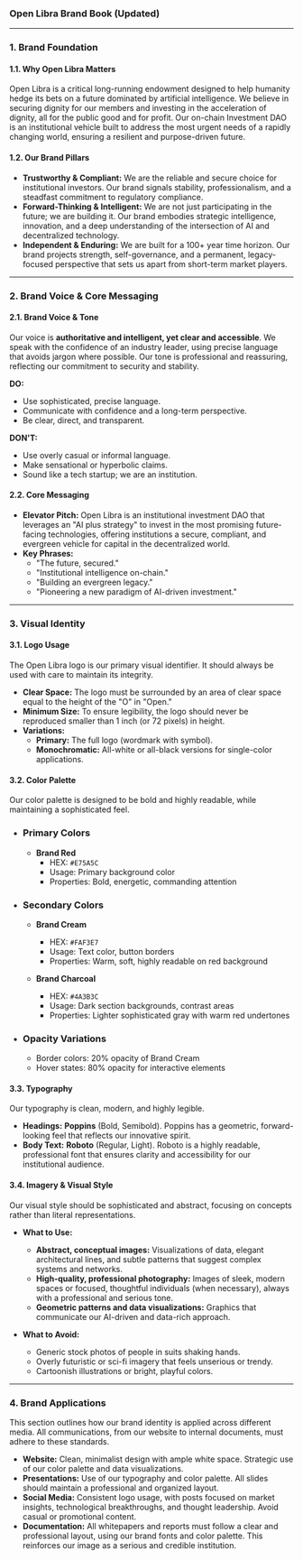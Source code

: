 ### Open Libra Brand Book (Updated)

---
### **1. Brand Foundation**

#### **1.1. Why Open Libra Matters**

Open Libra is a critical long-running endowment designed to help humanity hedge its bets on a future dominated by artificial intelligence. We believe in securing dignity for our members and investing in the acceleration of dignity, all for the public good and for profit. Our on-chain Investment DAO is an institutional vehicle built to address the most urgent needs of a rapidly changing world, ensuring a resilient and purpose-driven future.

#### **1.2. Our Brand Pillars**

* **Trustworthy & Compliant:** We are the reliable and secure choice for institutional investors. Our brand signals stability, professionalism, and a steadfast commitment to regulatory compliance.
* **Forward-Thinking & Intelligent:** We are not just participating in the future; we are building it. Our brand embodies strategic intelligence, innovation, and a deep understanding of the intersection of AI and decentralized technology.
* **Independent & Enduring:** We are built for a 100+ year time horizon. Our brand projects strength, self-governance, and a permanent, legacy-focused perspective that sets us apart from short-term market players.

---

### **2. Brand Voice & Core Messaging**

#### **2.1. Brand Voice & Tone**

Our voice is **authoritative and intelligent, yet clear and accessible**. We speak with the confidence of an industry leader, using precise language that avoids jargon where possible. Our tone is professional and reassuring, reflecting our commitment to security and stability.

**DO:**
* Use sophisticated, precise language.
* Communicate with confidence and a long-term perspective.
* Be clear, direct, and transparent.

**DON'T:**
* Use overly casual or informal language.
* Make sensational or hyperbolic claims.
* Sound like a tech startup; we are an institution.

#### **2.2. Core Messaging**

* **Elevator Pitch:** Open Libra is an institutional investment DAO that leverages an "AI plus strategy" to invest in the most promising future-facing technologies, offering institutions a secure, compliant, and evergreen vehicle for capital in the decentralized world.
* **Key Phrases:**
    * "The future, secured."
    * "Institutional intelligence on-chain."
    * "Building an evergreen legacy."
    * "Pioneering a new paradigm of AI-driven investment."

---

### **3. Visual Identity**

#### **3.1. Logo Usage**

The Open Libra logo is our primary visual identifier. It should always be used with care to maintain its integrity.

* **Clear Space:** The logo must be surrounded by an area of clear space equal to the height of the "O" in "Open."
* **Minimum Size:** To ensure legibility, the logo should never be reproduced smaller than 1 inch (or 72 pixels) in height.
* **Variations:**
    * **Primary:** The full logo (wordmark with symbol).
    * **Monochromatic:** All-white or all-black versions for single-color applications.

#### **3.2. Color Palette**

Our color palette is designed to be bold and highly readable, while maintaining a sophisticated feel.

* ### Primary Colors
    * **Brand Red**
        * HEX: `#E75A5C`
        * Usage: Primary background color
        * Properties: Bold, energetic, commanding attention

* ### Secondary Colors
    * **Brand Cream**
        * HEX: `#FAF3E7`
        * Usage: Text color, button borders
        * Properties: Warm, soft, highly readable on red background

    * **Brand Charcoal**
        * HEX: `#4A3B3C`
        * Usage: Dark section backgrounds, contrast areas
        * Properties: Lighter sophisticated gray with warm red undertones

* ### Opacity Variations
    * Border colors: 20% opacity of Brand Cream
    * Hover states: 80% opacity for interactive elements

#### **3.3. Typography**

Our typography is clean, modern, and highly legible.

* **Headings:** **Poppins** (Bold, Semibold). Poppins has a geometric, forward-looking feel that reflects our innovative spirit.
* **Body Text:** **Roboto** (Regular, Light). Roboto is a highly readable, professional font that ensures clarity and accessibility for our institutional audience.

#### **3.4. Imagery & Visual Style**

Our visual style should be sophisticated and abstract, focusing on concepts rather than literal representations.

* **What to Use:**
    * **Abstract, conceptual images:** Visualizations of data, elegant architectural lines, and subtle patterns that suggest complex systems and networks.
    * **High-quality, professional photography:** Images of sleek, modern spaces or focused, thoughtful individuals (when necessary), always with a professional and serious tone.
    * **Geometric patterns and data visualizations:** Graphics that communicate our AI-driven and data-rich approach.

* **What to Avoid:**
    * Generic stock photos of people in suits shaking hands.
    * Overly futuristic or sci-fi imagery that feels unserious or trendy.
    * Cartoonish illustrations or bright, playful colors.

---

### **4. Brand Applications**

This section outlines how our brand identity is applied across different media. All communications, from our website to internal documents, must adhere to these standards.

* **Website:** Clean, minimalist design with ample white space. Strategic use of our color palette and data visualizations.
* **Presentations:** Use of our typography and color palette. All slides should maintain a professional and organized layout.
* **Social Media:** Consistent logo usage, with posts focused on market insights, technological breakthroughs, and thought leadership. Avoid casual or promotional content.
* **Documentation:** All whitepapers and reports must follow a clear and professional layout, using our brand fonts and color palette. This reinforces our image as a serious and credible institution.
